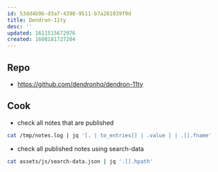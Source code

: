 ```yaml
---
id: 53dd4b9b-d3a7-4398-9511-b7a281039f9d
title: Dendron-11ty
desc: ''
updated: 1611515672976
created: 1608181727204
---
```


## Repo
- https://github.com/dendronhq/dendron-11ty


## Cook

- check all notes that are published
```bash
cat /tmp/notes.log | jq '[. | to_entries[] | .value ] | .[].fname'
```

- check all published notes using search-data 
```bash
cat assets/js/search-data.json | jq '.[].hpath'
```